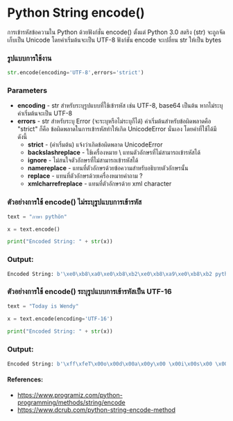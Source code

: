 # Python String encode()

การเข้ารหัสข้อความใน Python ด้วยฟังก์ชั่น encode() ตั้งแต่ Python 3.0 สตริง (str) จะถูกจัดเก็บเป็น Unicode โดยค่าเริ่มต้นจะเป็น UTF-8 
ฟังก์ชัน encode จะเปลี่ยน str ให้เป็น bytes 

### รูปแบบการใช้งาน

```python 
str.encode(encoding='UTF-8',errors='strict') 
```

### Parameters

- **encoding** - str สำหรับระบุรูปแบบที่ใช้เข้ารหัส เช่น UTF-8, base64 เป็นต้น หากไม่ระบุค่าเริ่มต้นจะเป็น UTF-8
- **errors** - str สำหรับระบุ Error (จะระบุหรือไม่ระบุก็ได้) ค่าเริ่มต้นสำหรับข้อผิดพลาดคือ "strict" ก็คือ ข้อผิดพลาดในการเข้ารหัสทำให้เกิด UnicodeError นั่นเอง โดยค่าที่ใช้ได้มีดังนี้
    - **strict** - (ค่าเริ่มต้น) แจ้งว่าเกิดข้อผิดพลาด UnicodeError
    - **backslashreplace** - ใช้เครื่องหมาย \ แทนตัวอักษรที่ไม่สามารถเข้ารหัสได้
    - **ignore** - ไม่สนใจตัวอักษรที่ไม่สามารถเข้ารหัสได้
    - **namereplace** - แทนที่ตัวอักษรด้วยข้อความสำหรับอธิบายตัวอักษรนั้น
    - **replace** - แทนที่ตัวอักษรด้วยเครื่องหมายคำถาม ?
    - **xmlcharrefreplace** - แทนที่ตัวอักษรด้วย xml character

### ตัวอย่างการใช้ encode() ไม่ระบุรูปแบบการเข้ารหัส

```python
text = "ภาษา pythön" 

x = text.encode()

print("Encoded String: " + str(x))
```

### Output:

```python
Encoded String: b'\xe0\xb8\xa0\xe0\xb8\xb2\xe0\xb8\xa9\xe0\xb8\xb2 pyth\xc3\xb6n' 
```

### ตัวอย่างการใช้ encode() ระบุรูปแบบการเข้ารหัสเป็น UTF-16

```python
text = "Today is Wendy"

x = text.encode(encoding='UTF-16')
 
print("Encoded String: " + str(x))
```

### Output:


```python
Encoded String: b'\xff\xfeT\x00o\x00d\x00a\x00y\x00 \x00i\x00s\x00 \x00W\x00e\x00n\x00d\x00y\x00'  
```




#### References:

- https://www.programiz.com/python-programming/methods/string/encode
- https://www.dcrub.com/python-string-encode-method

